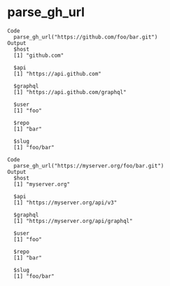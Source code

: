 # parse_gh_url

    Code
      parse_gh_url("https://github.com/foo/bar.git")
    Output
      $host
      [1] "github.com"
      
      $api
      [1] "https://api.github.com"
      
      $graphql
      [1] "https://api.github.com/graphql"
      
      $user
      [1] "foo"
      
      $repo
      [1] "bar"
      
      $slug
      [1] "foo/bar"
      
    Code
      parse_gh_url("https://myserver.org/foo/bar.git")
    Output
      $host
      [1] "myserver.org"
      
      $api
      [1] "https://myserver.org/api/v3"
      
      $graphql
      [1] "https://myserver.org/api/graphql"
      
      $user
      [1] "foo"
      
      $repo
      [1] "bar"
      
      $slug
      [1] "foo/bar"
      

